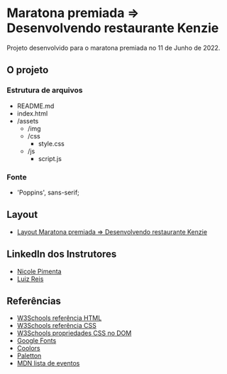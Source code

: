 # Maratona premiada => Desenvolvendo restaurante Kenzie

Projeto desenvolvido para o maratona premiada no 11 de Junho de 2022.

## O projeto

### Estrutura de arquivos

- README.md
- index.html
- /assets
  - /img
  - /css
    - style.css
  - /js
    - script.js

### Fonte

- 'Poppins', sans-serif;

## Layout

- [Layout Maratona premiada => Desenvolvendo restaurante Kenzie](https://www.figma.com/file/ONBBqq2qNpTSnixZHqUnSs/Maratona-Premiada---Kenzie?node-id=0%3A1)

## LinkedIn dos Instrutores

- [Nicole Pimenta](https://www.linkedin.com/in/nicole-pimenta/)
- [Luiz Reis](https://www.linkedin.com/in/luiz-paulo-reis-cardoso/)

## Referências

- [W3Schools referência HTML](https://www.w3schools.com/tags/default.asp)
- [W3Schools referência CSS](https://www.w3schools.com/cssref/default.asp)
- [W3Schools propriedades CSS no DOM](https://www.w3schools.com/jsref/dom_obj_style.asp)
- [Google Fonts](https://fonts.google.com/)
- [Coolors](https://coolors.co/palettes/trending)
- [Paletton](https://paletton.com/)
- [MDN lista de eventos](https://developer.mozilla.org/en-US/docs/Web/Events)
